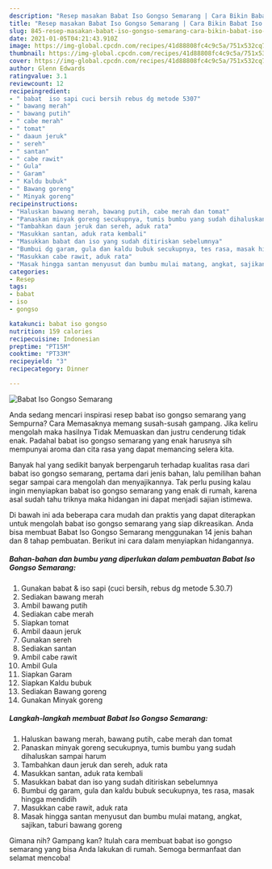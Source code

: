 ```yaml
---
description: "Resep masakan Babat Iso Gongso Semarang | Cara Bikin Babat Iso Gongso Semarang Yang Enak Dan Mudah"
title: "Resep masakan Babat Iso Gongso Semarang | Cara Bikin Babat Iso Gongso Semarang Yang Enak Dan Mudah"
slug: 845-resep-masakan-babat-iso-gongso-semarang-cara-bikin-babat-iso-gongso-semarang-yang-enak-dan-mudah
date: 2021-01-05T04:21:43.910Z
image: https://img-global.cpcdn.com/recipes/41d88808fc4c9c5a/751x532cq70/babat-iso-gongso-semarang-foto-resep-utama.jpg
thumbnail: https://img-global.cpcdn.com/recipes/41d88808fc4c9c5a/751x532cq70/babat-iso-gongso-semarang-foto-resep-utama.jpg
cover: https://img-global.cpcdn.com/recipes/41d88808fc4c9c5a/751x532cq70/babat-iso-gongso-semarang-foto-resep-utama.jpg
author: Glenn Edwards
ratingvalue: 3.1
reviewcount: 12
recipeingredient:
- " babat  iso sapi cuci bersih rebus dg metode 5307"
- " bawang merah"
- " bawang putih"
- " cabe merah"
- " tomat"
- " daaun jeruk"
- " sereh"
- " santan"
- " cabe rawit"
- " Gula"
- " Garam"
- " Kaldu bubuk"
- " Bawang goreng"
- " Minyak goreng"
recipeinstructions:
- "Haluskan bawang merah, bawang putih, cabe merah dan tomat"
- "Panaskan minyak goreng secukupnya, tumis bumbu yang sudah dihaluskan sampai harum"
- "Tambahkan daun jeruk dan sereh, aduk rata"
- "Masukkan santan, aduk rata kembali"
- "Masukkan babat dan iso yang sudah ditiriskan sebelumnya"
- "Bumbui dg garam, gula dan kaldu bubuk secukupnya, tes rasa, masak hingga mendidih"
- "Masukkan cabe rawit, aduk rata"
- "Masak hingga santan menyusut dan bumbu mulai matang, angkat, sajikan, taburi bawang goreng"
categories:
- Resep
tags:
- babat
- iso
- gongso

katakunci: babat iso gongso 
nutrition: 159 calories
recipecuisine: Indonesian
preptime: "PT15M"
cooktime: "PT33M"
recipeyield: "3"
recipecategory: Dinner

---
```



![Babat Iso Gongso Semarang](https://img-global.cpcdn.com/recipes/41d88808fc4c9c5a/751x532cq70/babat-iso-gongso-semarang-foto-resep-utama.jpg)

Anda sedang mencari inspirasi resep babat iso gongso semarang yang Sempurna? Cara Memasaknya memang susah-susah gampang. Jika keliru mengolah maka hasilnya Tidak Memuaskan dan justru cenderung tidak enak. Padahal babat iso gongso semarang yang enak harusnya sih mempunyai aroma dan cita rasa yang dapat memancing selera kita.



Banyak hal yang sedikit banyak berpengaruh terhadap kualitas rasa dari babat iso gongso semarang, pertama dari jenis bahan, lalu pemilihan bahan segar sampai cara mengolah dan menyajikannya. Tak perlu pusing kalau ingin menyiapkan babat iso gongso semarang yang enak di rumah, karena asal sudah tahu triknya maka hidangan ini dapat menjadi sajian istimewa.


Di bawah ini ada beberapa cara mudah dan praktis yang dapat diterapkan untuk mengolah babat iso gongso semarang yang siap dikreasikan. Anda bisa membuat Babat Iso Gongso Semarang menggunakan 14 jenis bahan dan 8 tahap pembuatan. Berikut ini cara dalam menyiapkan hidangannya.

<!--inarticleads1-->

##### Bahan-bahan dan bumbu yang diperlukan dalam pembuatan Babat Iso Gongso Semarang:

1. Gunakan  babat &amp; iso sapi (cuci bersih, rebus dg metode 5.30.7)
1. Sediakan  bawang merah
1. Ambil  bawang putih
1. Sediakan  cabe merah
1. Siapkan  tomat
1. Ambil  daaun jeruk
1. Gunakan  sereh
1. Sediakan  santan
1. Ambil  cabe rawit
1. Ambil  Gula
1. Siapkan  Garam
1. Siapkan  Kaldu bubuk
1. Sediakan  Bawang goreng
1. Gunakan  Minyak goreng




<!--inarticleads2-->

##### Langkah-langkah membuat Babat Iso Gongso Semarang:

1. Haluskan bawang merah, bawang putih, cabe merah dan tomat
1. Panaskan minyak goreng secukupnya, tumis bumbu yang sudah dihaluskan sampai harum
1. Tambahkan daun jeruk dan sereh, aduk rata
1. Masukkan santan, aduk rata kembali
1. Masukkan babat dan iso yang sudah ditiriskan sebelumnya
1. Bumbui dg garam, gula dan kaldu bubuk secukupnya, tes rasa, masak hingga mendidih
1. Masukkan cabe rawit, aduk rata
1. Masak hingga santan menyusut dan bumbu mulai matang, angkat, sajikan, taburi bawang goreng




Gimana nih? Gampang kan? Itulah cara membuat babat iso gongso semarang yang bisa Anda lakukan di rumah. Semoga bermanfaat dan selamat mencoba!
